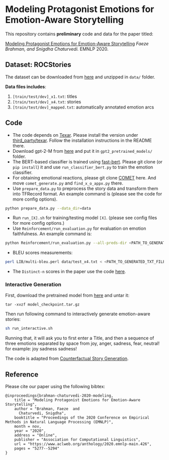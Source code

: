 # Modeling Protagonist Emotions for Emotion-Aware Storytelling

This repository contains **preliminary** code and data for the paper titled:

[Modeling Protagonist Emotions for Emotion-Aware Storytelling](https://www.aclweb.org/anthology/2020.emnlp-main.426/)                                                                                              *Faeze Brahman, and Snigdha Chaturvedi.* EMNLP 2020.

## Dataset: ROCStories
The dataset can be downloaded from [here](https://drive.google.com/file/d/17UhNDjAvkm2BlFNTWVWibO2ak1VywAc5/view?usp=sharing) and unzipped in `data/` folder.

**Data files includes**:
1. `[train/test/dev]_x1.txt`: titles
2. `[train/test/dev]_x4.txt`: stories
3. `[train/test/dev]_mapped.txt`: automatically annotated emotion arcs

## Code

* The code depends on [Texar](https://github.com/asyml/texar). Please install the version under [third_party/texar](./third_party/texar). Follow the installation instructions in the README there.
* Download gpt-2-M from [here](https://github.com/openai/gpt-2) and put it in `gpt2_pretrained_models/` folder.
* The BERT-based classifier is trained using [fast-bert](https://github.com/kaushaltrivedi/fast-bert). Please git clone (or `pip install`) it and use `run_classifier_bert.py` to train the emotion classifier.
* For obtaining emotional reactions, please git clone [COMET](https://github.com/atcbosselut/comet-commonsense) here. And move `comet_generate.py` and `find_x_o_appx.py` there. 
* Use `prepare_data.py` to preprocess the story data and transform them into TFRecord format. An example command is (please see the code for more config options).
```bash
python prepare_data.py --data_dir=data

```
* Run `run_[X].sh` for training/testing model `[X]`. (please see config files for more config options.)
* Use `Reinforcement/run_evaluation.py` for evaluation on emotion faithfulness. An example command is:
```bash
python Reinforcement/run_evaluation.py --all-preds-dir <PATH_TO_GENERATED_TSV_FILE> --arc-file <PATH_TO_ARC_FILE>  --output_file <PATH_TO_SAVE_JSON_RESULTS>
```
* BLEU scores measurements:
```bash
perl LIB/multi-bleu.perl data/test_x4.txt < <PATH_TO_GENERATED_TXT_FILE>
```
* The `Distinct-n` scores in the paper use the code [here](https://github.com/abisee/story-generation-eval).

### Interactive Generation
First, download the pretrained model from [here]() and untar it:
```
tar -xvzf model_checkpoint.tar.gz
```
Then run following command to interactively generate emotion-aware stories:
```bash
sh run_interactive.sh
```
Running that, it will ask you to first enter a Title, and then a sequence of three emotions separated by space from joy, anger, sadness, fear, neutral! for example: joy sadness sadness!

The code is adapted from [Counterfactual Story Generation](https://github.com/qkaren/Counterfactual-StoryRW).

## Reference

Please cite our paper using the following bibtex:
```
@inproceedings{brahman-chaturvedi-2020-modeling,
    title = "Modeling Protagonist Emotions for Emotion-Aware Storytelling",
    author = "Brahman, Faeze  and
      Chaturvedi, Snigdha",
    booktitle = "Proceedings of the 2020 Conference on Empirical Methods in Natural Language Processing (EMNLP)",
    month = nov,
    year = "2020",
    address = "Online",
    publisher = "Association for Computational Linguistics",
    url = "https://www.aclweb.org/anthology/2020.emnlp-main.426",
    pages = "5277--5294"
}
```
